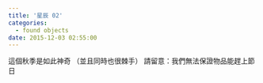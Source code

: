 ```yaml
---
title: '星辰 02'
categories:
  - found objects
date: 2015-12-03 02:55:00
---
```


這個秋季是如此神奇
（並且同時也很棘手）
請留意：我們無法保證物品能趕上節日
